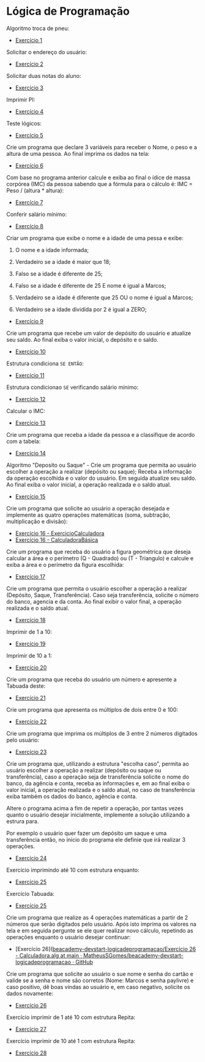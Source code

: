 # Lógica de Programação

Algoritmo troca de pneu:

- [Exercício 1](https://github.com/MatheusSGomes/beacademy-devstart-logicadeprogramacao/blob/main/Exerc%C3%ADcio%201%20-%20Algotirmo%20Troca%20de%20Pneu)

Solicitar o endereço do usuário:

- [Exercício 2](https://github.com/MatheusSGomes/beacademy-devstart-logicadeprogramacao/blob/main/Exerc%C3%ADcio%202.ALG)

Solicitar duas notas do aluno:

- [Exercício 3](https://github.com/MatheusSGomes/beacademy-devstart-logicadeprogramacao/blob/main/Exerc%C3%ADcio%203.ALG)

Imprimir PI:

- [Exercício 4](https://github.com/MatheusSGomes/beacademy-devstart-logicadeprogramacao/blob/main/Exerc%C3%ADcio%204.alg)

Teste lógicos:

- [Exercício 5](https://github.com/MatheusSGomes/beacademy-devstart-logicadeprogramacao/blob/main/Exerc%C3%ADcio%205.ALG)

Crie um programa que declare 3 variáveis para receber o Nome, o peso e a altura de uma pessoa. Ao final imprima os dados na tela:

- [Exercício 6](https://github.com/MatheusSGomes/beacademy-devstart-logicadeprogramacao/blob/main/Exerc%C3%ADcio%206.ALG)

Com base no programa anterior calcule e exiba ao final o ídice de massa corpórea (IMC) da pessoa sabendo que a fórmula para o cálculo é: IMC = Peso / (altura * altura):

- [Exercício 7](https://github.com/MatheusSGomes/beacademy-devstart-logicadeprogramacao/blob/main/Exerc%C3%ADcio%207.ALG)

Conferir salário mínimo:

- [Exercício 8](https://github.com/MatheusSGomes/beacademy-devstart-logicadeprogramacao/blob/main/Exerc%C3%ADcio%208.ALG)

Criar um programa que exibe o nome e a idade de uma pessa e exibe:

1. O nome e a idade informada;

2. Verdadeiro se a idade é maior que 18;

3. Falso se a idade é diferente de 25;

4. Falso se a idade é diferente de 25 E nome é igual a Marcos;

5. Verdadeiro se a idade é diferente que 25 OU o nome é igual a Marcos;

6. Verdadeiro se a idade dividida por 2 é igual a ZERO;
- [Exercício 9](https://github.com/MatheusSGomes/beacademy-devstart-logicadeprogramacao/blob/main/Exerc%C3%ADcio%209.ALG)

Crie um programa que recebe um valor de depósito do usuário e atualize seu saldo. Ao final exiba o valor inicial, o depósito e o saldo.

- [Exercício 10](https://github.com/MatheusSGomes/beacademy-devstart-logicadeprogramacao/blob/main/Exerc%C3%ADcio%2010.ALG)

Estrutura condiciona `SE ENTÃO`:

- [Exercício 11](https://github.com/MatheusSGomes/beacademy-devstart-logicadeprogramacao/blob/main/Exerc%C3%ADcio%2011.ALG)

Estrutura condicionao `SE` verificando salário mínimo:

- [Exercício 12](https://github.com/MatheusSGomes/beacademy-devstart-logicadeprogramacao/blob/main/Exerc%C3%ADcio%2012.ALG)

Calcular o IMC:

- [Exercício 13](https://github.com/MatheusSGomes/beacademy-devstart-logicadeprogramacao/blob/main/Exerc%C3%ADcio%2013.ALG)

Crie um programa que receba a idade da pessoa e a classifique de acordo com a tabela:

- [Exercício 14](https://github.com/MatheusSGomes/beacademy-devstart-logicadeprogramacao/blob/main/Exerc%C3%ADcio%2014.ALG)

Algoritmo "Deposito ou Saque" - Crie um programa que permita ao usuário escolher a operação a realizar (depósito ou saque); Receba a informação da operação escolhida e o valor do usuário. Em seguida atualize seu saldo. Ao final exiba o valor inicial, a operação realizada e o saldo atual.

- [Exercício 15](https://github.com/MatheusSGomes/beacademy-devstart-logicadeprogramacao/blob/main/Exerc%C3%ADcio%2015.ALG)

Crie um programa que solicite ao usuário a operação desejada e implemente as quatro operações matemáticas (soma, subtração, multiplicação e divisão):

- [Exercício 16 - ExercicioCalculadora](https://github.com/MatheusSGomes/beacademy-devstart-logicadeprogramacao/blob/main/Exerc%C3%ADcio%2016%20-%20Calculadora.ALG)
- [Exercício 16 - CalculadoraBásica](https://github.com/MatheusSGomes/beacademy-devstart-logicadeprogramacao/blob/main/Exerc%C3%ADcio%2016.ALG)

Crie um programa que receba do usuário a figura geométrica que deseja calcular a área e o perímetro (Q - Quadrado) ou (T - Triangulo) e calcule e exiba a área e o perímetro da figura escolhida:

- [Exercício 17](https://github.com/MatheusSGomes/beacademy-devstart-logicadeprogramacao/blob/main/Exerc%C3%ADcio%2017%20-%20Calcular%20%C3%A1rea%20e%20per%C3%ADmetro.ALG)

Crie um programa que permita o usuário escolher a operação a realizar (Depósito, Saque, Transferência). Caso seja transferência, solicite o número do banco, agencia e da conta. Ao final exibir o valor final, a operação realizada e o saldo atual.

- [Exercício 18](https://github.com/MatheusSGomes/beacademy-devstart-logicadeprogramacao/blob/main/Exerc%C3%ADcio%2018%20-%20Banco.ALG)

Imprimir de 1 a 10:

- [Exercício 19](https://github.com/MatheusSGomes/beacademy-devstart-logicadeprogramacao/blob/main/Exerc%C3%ADcio%2019.ALG)

Imprimir de 10 a 1:

- [Exercício 20](https://github.com/MatheusSGomes/beacademy-devstart-logicadeprogramacao/blob/main/Exerc%C3%ADcio%2020ALG.alg)

Crie um programa que receba do usuário um número e apresente a Tabuada deste:

- [Exercício 21](https://github.com/MatheusSGomes/beacademy-devstart-logicadeprogramacao/blob/main/Exerc%C3%ADcio%2021%20-%20Tabuada.alg)

Crie um programa que apresenta os múltiplos de dois entre 0 e 100:

- [Exercício 22](https://github.com/MatheusSGomes/beacademy-devstart-logicadeprogramacao/blob/main/Exerc%C3%ADcio%2022%20-%20Multiplos.alg)

Crie um programa que imprima os múltiplos de 3 entre 2 números digitados pelo usuário:

- [Exercício 23](https://github.com/MatheusSGomes/beacademy-devstart-logicadeprogramacao/blob/main/Exerc%C3%ADcio%2023%20-%20Multiplos.alg)

Crie um programa que, utilizando a estrutura "escolha caso", permita ao usuário escolher a operação a realizar (depósito ou saque ou transferência), caso a operação seja de transferência solicite o nome do banco, da agência e conta, receba as informações e, em ao final exiba o valor inicial, a operação realizada e o saldo atual, no caso de transferência exiba também os dados do banco, agência e conta.

Altere o programa acima a fim de repetir a operação, por tantas vezes quanto o usuário desejar inicialmente, implemente a solução utilizando a estrura para.

Por exemplo o usuário quer fazer um depósito um saque e uma transferência então, no inicio do programa ele definie que irá realizar 3 operações.

- [Exercício 24](https://github.com/MatheusSGomes/beacademy-devstart-logicadeprogramacao/blob/main/Exerc%C3%ADcio%2024%20-%20Banco.alg)

Exercício imprimindo até 10 com estrutura enquanto:

- [Exercício 25](https://github.com/MatheusSGomes/beacademy-devstart-logicadeprogramacao/blob/main/Exerc%C3%ADcio%2025.alg)

Exercício Tabuada:

- [Exercício 25](https://github.com/MatheusSGomes/beacademy-devstart-logicadeprogramacao/blob/main/Exerc%C3%ADcio%2025%20-%20Tabuada.alg)

Crie um programa que realize as 4 operações matemáticas a partir de 2 números que serão digitados pelo usuário. Após isto imprima os valores na tela e em seguida pergunte se ele quer realizar novo cálculo, repetindo as operações enquanto o usuário desejar continuar:

- [Exercício 26]([beacademy-devstart-logicadeprogramacao/Exercício 26 - Calculadora.alg at main · MatheusSGomes/beacademy-devstart-logicadeprogramacao · GitHub](https://github.com/MatheusSGomes/beacademy-devstart-logicadeprogramacao/blob/main/Exerc%C3%ADcio%2026%20-%20Calculadora.alg)

Crie um programa que solicite ao usuário o sue nome e senha do cartão e valide se a senha e nome são corretos (Nome: Marcos e senha paylivre) e caso positivo, dê boas vindas ao usuário e, em caso negativo, solicite os dados novamente:

- [Exercício 26](https://github.com/MatheusSGomes/beacademy-devstart-logicadeprogramacao/blob/main/Exerc%C3%ADcio%2026%20-%20Validar%20Cart%C3%A3o.alg)

Exercício imprimir de 1 até 10 com estrutura Repita:

- [Exercício 27](https://github.com/MatheusSGomes/beacademy-devstart-logicadeprogramacao/blob/main/Exerc%C3%ADcio%2027.alg)

Exercício imprimir de 10 até 1 com estrutura Repita:

- [Exercício 28](https://github.com/MatheusSGomes/beacademy-devstart-logicadeprogramacao/blob/main/Exerc%C3%ADcio%2028.alg)
